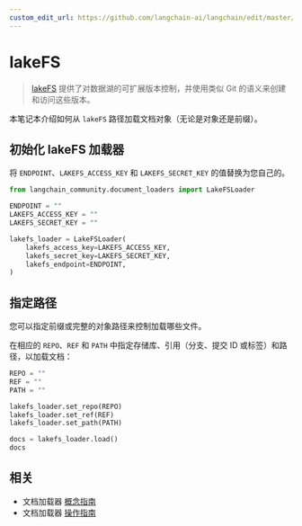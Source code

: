 ```yaml
---
custom_edit_url: https://github.com/langchain-ai/langchain/edit/master/docs/docs/integrations/document_loaders/lakefs.ipynb
---
```


# lakeFS

>[lakeFS](https://docs.lakefs.io/) 提供了对数据湖的可扩展版本控制，并使用类似 Git 的语义来创建和访问这些版本。

本笔记本介绍如何从 `lakeFS` 路径加载文档对象（无论是对象还是前缀）。

## 初始化 lakeFS 加载器

将 `ENDPOINT`、`LAKEFS_ACCESS_KEY` 和 `LAKEFS_SECRET_KEY` 的值替换为您自己的。


```python
from langchain_community.document_loaders import LakeFSLoader
```


```python
ENDPOINT = ""
LAKEFS_ACCESS_KEY = ""
LAKEFS_SECRET_KEY = ""

lakefs_loader = LakeFSLoader(
    lakefs_access_key=LAKEFS_ACCESS_KEY,
    lakefs_secret_key=LAKEFS_SECRET_KEY,
    lakefs_endpoint=ENDPOINT,
)
```

## 指定路径
您可以指定前缀或完整的对象路径来控制加载哪些文件。

在相应的 `REPO`、`REF` 和 `PATH` 中指定存储库、引用（分支、提交 ID 或标签）和路径，以加载文档：


```python
REPO = ""
REF = ""
PATH = ""

lakefs_loader.set_repo(REPO)
lakefs_loader.set_ref(REF)
lakefs_loader.set_path(PATH)

docs = lakefs_loader.load()
docs
```

## 相关

- 文档加载器 [概念指南](/docs/concepts/#document-loaders)
- 文档加载器 [操作指南](/docs/how_to/#document-loaders)